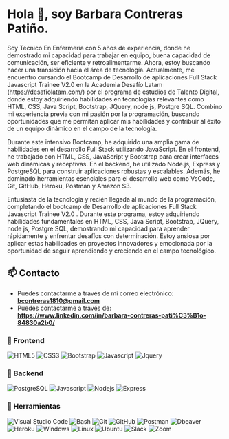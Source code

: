# Hola 👋, soy Barbara Contreras Patiño.

Soy Técnico En Enfermería con 5 años de experiencia, donde he demostrado mi capacidad para trabajar en equipo, buena capacidad de comunicación, ser eficiente y  retroalimentarme. Ahora, estoy buscando hacer una transición hacia el área de tecnología. Actualmente, me encuentro cursando el Bootcamp de Desarrollo de aplicaciones Full Stack Javascript Trainee V2.0 en la Academia Desafío Latam (https://desafiolatam.com/) por el programa de estudios de Talento Digital, donde estoy adquiriendo habilidades en tecnologías relevantes como HTML, CSS, Java Script, Bootstrap, JQuery, node js, Postgre SQL. Combino mi experiencia previa con mi pasión por la programación, buscando oportunidades que me permitan aplicar mis habilidades y contribuir al éxito de un equipo dinámico en el campo de la tecnología.

Durante este intensivo Bootcamp, he adquirido una amplia gama de habilidades en el desarrollo Full Stack utilizando JavaScript. En el frontend, he trabajado con HTML, CSS, JavaScript y Bootstrap para crear interfaces web dinámicas y receptivas. En el backend, he utilizado Node.js, Express y PostgreSQL para construir aplicaciones robustas y escalables. Además, he dominado herramientas esenciales para el desarrollo web como VsCode, Git, GitHub, Heroku, Postman y Amazon S3.

Entusiasta de la tecnología y recién llegada al mundo de la programación, completando el bootcamp de Desarrollo de aplicaciones Full Stack Javascript Trainee V2.0 . Durante este programa, estoy adquiriendo habilidades fundamentales en HTML, CSS, Java Script, Bootstrap, JQuery, node js, Postgre SQL, demostrando mi capacidad para aprender rápidamente y enfrentar desafíos con determinación. Estoy ansiosa por aplicar estas habilidades en proyectos innovadores y emocionada por la oportunidad de seguir aprendiendo y creciendo en el campo tecnológico.

## 📫 Contacto

- Puedes contactarme a través de mi correo electrónico: **<bcontreras1810@gmail.com>**
- Puedes contactarme a través de: **https://www.linkedin.com/in/barbara-contreras-pati%C3%B1o-84830a2b0/**


### 🎨 Frontend

![HTML5](https://img.shields.io/badge/HTML5-E34F26?style=for-the-badge&logo=html5&logoColor=white) ![CSS3](https://img.shields.io/badge/CSS3-1572B6?style=for-the-badge&logo=css3&logoColor=white) ![Bootstrap](https://img.shields.io/badge/Bootstrap-563D7C?style=for-the-badge&logo=bootstrap&logoColor=white) ![Javascript](https://img.shields.io/badge/Javascript-323330?style=for-the-badge&logo=javascript&logoColor=F7DF1E) ![Jquery](https://img.shields.io/badge/jQuery-0769AD?style=for-the-badge&logo=jquery&logoColor=white)

### 🔨 Backend

![PostgreSQL](https://img.shields.io/badge/PostgreSQL-316192?style=for-the-badge&logo=postgresql&logoColor=white) ![Javascript](https://img.shields.io/badge/Javascript-323330?style=for-the-badge&logo=javascript&logoColor=F7DF1E) ![Nodejs](https://img.shields.io/badge/Node.js-43853D?style=for-the-badge&logo=node.js&logoColor=white) ![Express](https://img.shields.io/badge/Express.js-404D59?style=for-the-badge)

### 📎 Herramientas

![Visual Studio Code](https://img.shields.io/badge/Visual%20Studio%20Code-007ACC?style=for-the-badge&logo=visual-studio-code&logoColor=white) ![Bash](https://img.shields.io/badge/Bash-121011?style=for-the-badge&logo=gnu-bash&logoColor=white) ![Git](https://img.shields.io/badge/git-%23F05033.svg?style=for-the-badge&logo=git&logoColor=white) ![GitHub](https://img.shields.io/badge/github-%23121011.svg?style=for-the-badge&logo=github&logoColor=white) ![Postman](https://img.shields.io/badge/Postman-FF6C37?style=for-the-badge&logo=postman&logoColor=white) ![Dbeaver](https://img.shields.io/badge/DBeaver-EE0000?style=for-the-badge&logo=dbeaver&logoColor=white) ![Heroku](https://img.shields.io/badge/Heroku-430098?style=for-the-badge&logo=heroku&logoColor=white) ![Windows](https://img.shields.io/badge/Windows-0078D6?style=for-the-badge&logo=windows&logoColor=white) ![Linux](https://img.shields.io/badge/Linux-FCC624?style=for-the-badge&logo=linux&logoColor=black) ![Ubuntu](https://img.shields.io/badge/Ubuntu-E95420?style=for-the-badge&logo=ubuntu&logoColor=white) ![Slack](https://img.shields.io/badge/Slack-4A154B?style=for-the-badge&logo=slack&logoColor=white) ![Zoom](https://img.shields.io/badge/Zoom-2D8CFF?style=for-the-badge&logo=zoom&logoColor=white)
